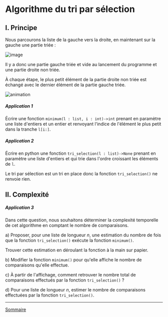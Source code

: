 # Algorithme du tri par sélection

## I. Principe

Nous parcourons la liste de la gauche vers la droite, en maintenant sur la gauche une partie triée :

![image](./img/schema_tri.png)

Il y a donc une partie gauche triée et vide au lancement du programme et une partie droite non triée.

À chaque étape, le plus petit élément de la partie droite non triée est échangé avec le dernier élément de la partie gauche triée.

![animation](./img/animation_tri_selection.gif)

##### Application 1

Écrire une fonction ``minimum(l : list, i : int)->int`` prenant en paramètre une liste d'entiers et un entier et renvoyant l'indice de l'élément le plus petit dans la tranche `l[i:]`.

##### Application 2

Écrire en python une fonction ``tri_selection(l : list)->None`` prenant en paramètre une liste d'entiers et qui trie dans l'ordre croissant les éléments de ``l``.

Le tri par sélection est un tri en place donc la fonction ``tri_selection()`` ne renvoie rien.

## II. Complexité


##### Application 3

Dans cette question, nous souhaitons déterminer la complexité temporelle de cet algorithme en comptant le nombre de comparaisons.

a) Proposer, pour une liste de longueur $n$, une estimation du nombre de fois que la fonction ``tri_selection()`` exécute la fonction ``minimum()``.

Trouver cette estimation en déroulant la fonction à la main sur papier.

b) Modifier la fonction ``minimum()`` pour qu'elle affiche le nombre de comparaisons qu'elle effectue.

c) À partir de l'affichage, comment retrouver le nombre total de comparaisons effectués par la fonction ``tri_selection()`` ?

d) Pour une liste de longueur $n$, estimer le nombre de comparaisons effectuées par la fonction `tri_selection()`.

______________

[Sommaire](./../README.md)